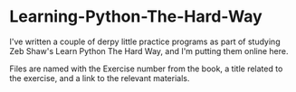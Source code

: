 # Learning-Python-The-Hard-Way
I've written a couple of derpy little practice programs as part of studying Zeb Shaw's Learn Python The Hard Way, and I'm putting them online here.

Files are named with the Exercise number from the book, a title related to the exercise, and a link to the relevant materials.
